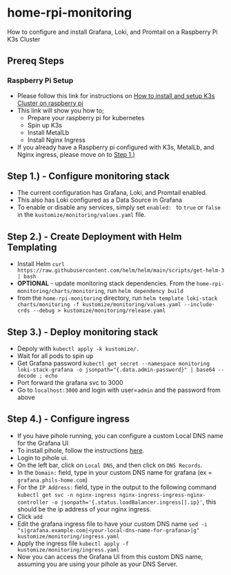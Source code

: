 # home-rpi-monitoring
How to configure and install Grafana, Loki, and Promtail on a Raspberry Pi K3s Cluster

## Prereq Steps
### Raspberry Pi Setup
- Please follow this link for instructions on [How to install and setup K3s Cluster on raspberry pi](https://github.com/philgladman/home-rpi-k3s-cluster.git)
- This link will show you how to;
  - Prepare your raspberry pi for kubernetes
  - Spin up K3s
  - Install MetalLb
  - Install Nginx Ingress
- If you already have a Raspberry pi configured with K3s, MetalLb, and Nginx ingress, please move on to [Step 1.)](README.md#step-1---configure-monitoring-stack)

## Step 1.) - Configure monitoring stack
- The current configuration has Grafana, Loki, and Promtail enabled.
- This also has Loki configured as a Data Source in Grafana
- To enable or disable any services, simply set `enabled: ` to `true` or `false` in the `kustomize/monitoring/values.yaml` file.

## Step 2.) - Create Deployment with Helm Templating
- Install Helm `curl https://raw.githubusercontent.com/helm/helm/main/scripts/get-helm-3 | bash`
- __OPTIONAL__ - update monitoring stack dependencies. From the `home-rpi-monitoring/charts/monitoring`, run `helm dependency build`
- from the `home-rpi-monitoring` directory, run `helm template loki-stack charts/monitoring -f kustomize/monitoring/values.yaml --include-crds --debug > kustomize/monitoring/release.yaml`

## Step 3.) - Deploy monitoring stack
- Depoly with `kubectl apply -k kustomize/.`
- Wait for all pods to spin up
- Get Grafana password `kubectl get secret --namespace monitoring loki-stack-grafana -o jsonpath="{.data.admin-password}" | base64 --decode ; echo`
- Port forward the grafana svc to 3000
- Go to `localhost:3000` and login with user=`admin` and the password from above

## Step 4.) - Configure ingress
- If you have pihole running, you can configure a custom Local DNS name for the Grafana UI
- To install pihole, follow the instructions [here](https://github.com/philgladman/home-rpi-pihole.git).
- Login to pihole ui.
- On the left bar, click on `Local DNS`, and then click on `DNS Records`.
- In the `Domain:` field, type in your custom DNS name for grafana (ex = `grafana.phils-home.com`)
- For the `IP Address:` field, type in the output to the following command `kubectl get svc -n nginx-ingress nginx-ingress-ingress-nginx-controller -o jsonpath='{.status.loadBalancer.ingress[].ip}'`, this should be the ip address of your nginx ingress.
- Click `add`
- Edit the grafana ingress file to have your custom DNS name `sed -i "s|grafana.example.com|<your-local-dns-name-for-grafana>|g" kustomize/monitoring/ingress.yaml`
- Apply the ingress file `kubectl apply -f kustomize/monitoring/ingress.yaml`
- Now you can access the Grafana UI from this custom DNS name, assuming you are using your pihole as your DNS Server.
